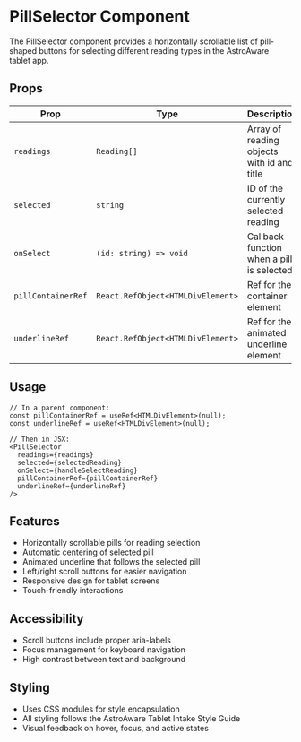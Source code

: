 # PillSelector Component

The PillSelector component provides a horizontally scrollable list of pill-shaped buttons for selecting different reading types in the AstroAware tablet app.

## Props

| Prop | Type | Description |
|------|------|-------------|
| `readings` | `Reading[]` | Array of reading objects with id and title |
| `selected` | `string` | ID of the currently selected reading |
| `onSelect` | `(id: string) => void` | Callback function when a pill is selected |
| `pillContainerRef` | `React.RefObject<HTMLDivElement>` | Ref for the container element |
| `underlineRef` | `React.RefObject<HTMLDivElement>` | Ref for the animated underline element |

## Usage

```tsx
// In a parent component:
const pillContainerRef = useRef<HTMLDivElement>(null);
const underlineRef = useRef<HTMLDivElement>(null);

// Then in JSX:
<PillSelector 
  readings={readings}
  selected={selectedReading}
  onSelect={handleSelectReading}
  pillContainerRef={pillContainerRef}
  underlineRef={underlineRef}
/>
```

## Features

- Horizontally scrollable pills for reading selection
- Automatic centering of selected pill
- Animated underline that follows the selected pill
- Left/right scroll buttons for easier navigation
- Responsive design for tablet screens
- Touch-friendly interactions

## Accessibility

- Scroll buttons include proper aria-labels
- Focus management for keyboard navigation
- High contrast between text and background

## Styling

- Uses CSS modules for style encapsulation
- All styling follows the AstroAware Tablet Intake Style Guide
- Visual feedback on hover, focus, and active states 